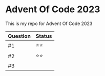 # Advent Of Code 2023
This is my repo for Advent Of Code 2023

| Question       |    Status    |
|----------------|--------------|
|#1| :star::star: |
|#2| :star::star:|
|#3||